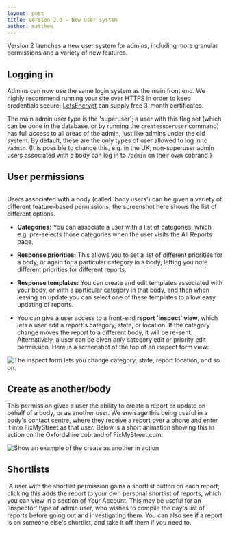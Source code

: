 ```yaml
---
layout: post
title: Version 2.0 – New user system
author: matthew
---
```


Version 2 launches a new user system for admins, including more granular
permissions and a variety of new features.

## Logging in

Admins can now use the same login system as the main front end. We highly
recommend running your site over HTTPS in order to keep credentials secure;
[LetsEncrypt](https://letsencrypt.org/) can supply free 3-month certificates.

The main admin user type is the 'superuser'; a user with this flag set (which
can be done in the database, or by running the `createsuperuser` command) has
full access to all areas of the admin, just like admins under the old system.
By default, these are the only types of user allowed to log in to `/admin`. (It
is possible to change this, e.g. in the UK, non-superuser admin users
associated with a body can log in to `/admin` on their own cobrand.)

## User permissions

<img class="r" src="/assets/posts/admin-user-permissions.png" alt="">

Users associated with a body (called 'body users') can be given a variety
of different feature-based permissions; the screenshot here shows the list
of different options.

* **Categories:** You can associate a user with a list of categories, which
e.g. pre-selects those categories when the user visits the All Reports page.

* **Response priorities:** This allows you to set a list of different
priorities for a body, or again for a particular category in a body,
letting you note different priorities for different reports.

* **Response templates:** You can create and edit templates associated with
your body, or with a particular category in that body, and then when leaving an
update you can select one of these templates to allow easy updating of reports.

* You can give a user access to a front-end **report 'inspect' view**, which
lets a user edit a report's category, state, or location. If the category
change moves the report to a different body, it will be re-sent. Alternatively,
a user can be given *only* category edit or priority edit permission.
Here is a screenshot of the top of an inspect form view:

<img src="/assets/posts/report-inspect.png" alt="The inspect form lets you change category, state, report location, and so on.">

## Create as another/body

This permission gives a user the ability to create a report or update on behalf
of a body, or as another user. We envisage this being useful in a body's
contact centre, where they receive a report over a phone and enter it into
FixMyStreet as that user. Below is a short animation showing this in action on
the Oxfordshire cobrand of FixMyStreet.com:

![Show an example of the create as another in action](https://cloud.githubusercontent.com/assets/739624/17371098/9a55c806-5996-11e6-9602-cf1cf58f8cdb.gif)

## Shortlists

<img class="l" src="https://cloud.githubusercontent.com/assets/739624/19122469/7fa927ba-8b22-11e6-8193-ef20d9ce496e.png" alt="">
A user with the shortlist permission gains a shortlist button on each report;
clicking this adds the report to your own personal shortlist of reports, which
you can view in a section of Your Account. This may be useful for an
'inspector' type of admin user, who wishes to compile the day's list of
reports before going out and investigating them. You can also see if a report
is on someone else's shortlist, and take it off them if you need to.
<br style="clear:both">
